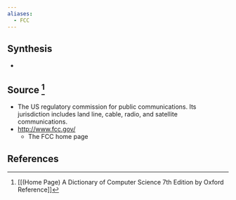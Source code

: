 ```yaml
---
aliases:
  - FCC
---
```

## Synthesis
- 
## Source [^1]
- The US regulatory commission for public communications. Its jurisdiction includes land line, cable, radio, and satellite communications.
- http://www.fcc.gov/
	- The FCC home page
## References

[^1]: [[(Home Page) A Dictionary of Computer Science 7th Edition by Oxford Reference]]